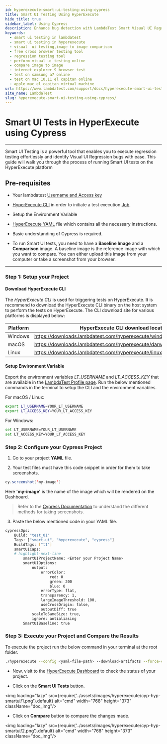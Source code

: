 ```yaml
---
id: hyperexecute-smart-ui-testing-using-cypress
title: Smart UI Testing Using HyperExecute
hide_title: true
sidebar_label: Using Cypress
description: Enhance bug detection with LambdaTest Smart Visual UI Regression Testing! Easily identify visual deviations and regression bugs in new builds for flawless application delivery.
keywords:
  - smart ui testing in lambdatest
  - smart ui testing in hyperexecute
  - visual  ui testing,image to image comparison
  - free cross browser testing tool
  - regression testing tool
  - perform visual ui testing online
  - compare image to image
  - internet explorer 9 browser test
  - test on samsung a7 online
  - test on mac 10.11 el capitan online
  - apple mac el capitan virtual machine
url: https://www.lambdatest.com/support/docs/hyperexecute-smart-ui-testing-using-cypress/
site_name: LambdaTest
slug: hyperexecute-smart-ui-testing-using-cypress/
---
```


<script type="application/ld+json"
      dangerouslySetInnerHTML={{ __html: JSON.stringify({
       "@context": "https://schema.org",
        "@type": "BreadcrumbList",
        "itemListElement": [{
          "@type": "ListItem",
          "position": 1,
          "name": "LambdaTest",
          "item": "https://www.lambdatest.com"
        },{
          "@type": "ListItem",
          "position": 2,
          "name": "Support",
          "item": "https://www.lambdatest.com/support/docs/"
        },{
          "@type": "ListItem",
          "position": 3,
          "name": "Smart UI Testing",
          "item": "https://www.lambdatest.com/support/docs/hyperexecute-smart-ui-testing-using-cypress/"
        }]
      })
    }}
></script>

# Smart UI Tests in HyperExecute using Cypress

---

Smart UI Testing is a powerful tool that enables you to execute regression testing effortlessly and identify Visual UI Regression bugs with ease. This guide will walk you through the process of running Smart UI tests on the HyperExecute platform

## Pre-requisites

- Your lambdatest [Username and Access key](/support/docs/hyperexecute-how-to-get-my-username-and-access-key/)

- [HyperExecute CLI](/support/docs/hyperexecute-cli-run-tests-on-hyperexecute-grid/) in order to initiate a test execution [Job](/support/docs/hyperexecute-concepts/#1-jobs).

- Setup the Environment Variable

- [HyperExecute YAML](/support/docs/hyperexecute-yaml-version0.2/) file which contains all the necessary instructions.

- Basic understanding of Cypress is required.

- To run Smart UI tests, you need to have a **Baseline Image** and a **Comparison** image. A baseline image is the reference image with which you want to compare. You can either upload this image from your computer or take a screenshot from your browser.

---

### Step 1: Setup your Project

#### Download HyperExecute CLI

The *HyperExecute CLI* is used for triggering tests on HyperExecute. It is recommend to download the HyperExecute CLI binary on the host system to perform the tests on HyperExecute. The CLI download site for various platforms is displayed below:

| Platform | HyperExecute CLI download location |
| ---------| --------------------------- |
| Windows | https://downloads.lambdatest.com/hyperexecute/windows/hyperexecute.exe |
| macOS | https://downloads.lambdatest.com/hyperexecute/darwin/hyperexecute |
| Linux | https://downloads.lambdatest.com/hyperexecute/linux/hyperexecute |

#### Setup Environment Variable

Export the environment variables *LT_USERNAME* and *LT_ACCESS_KEY* that are available in the [LambdaTest Profile page](https://accounts.lambdatest.com/detail/profile).
Run the below mentioned commands in the terminal to setup the CLI and the environment variables.

For macOS / Linux:

```bash
export LT_USERNAME=YOUR_LT_USERNAME
export LT_ACCESS_KEY=YOUR_LT_ACCESS_KEY
```

For Windows:

```bash
set LT_USERNAME=YOUR_LT_USERNAME
set LT_ACCESS_KEY=YOUR_LT_ACCESS_KEY
```

### Step 2: Configure your Cypress Project

1. Go to your project **YAML** file.

2. Your test files must have this code snippet in order for them to take screenshots.

```java
cy.screenshot('my-image')
```

Here **'my-image'** is the name of the image which will be rendered on the Dashboard.
> Refer to the [Cypress Documentation](https://docs.cypress.io/api/commands/screenshot) to understand the different methods for taking screenshots.

3. Paste the below mentioned code in your YAML file.

```bash
cypressOps:
    Build: "test_01"
    Tags: ["smart-ui", "hyperexecute", "cypress"]
    BuildTags: ["t1"]
    smartUICaps:
    # highlight-next-line
        smartUIProjectName: <Enter your Project Name>
        smartUIOptions:
            output:
                errorColor:
                    red: 0
                    green: 200
                    blue: 0
                errorType: flat,
                transparency: 1,
                largeImageThreshold: 100,
                useCrossOrigin: false,
                outputDiff: true
            scaleToSameSize: true,
            ignore: antialiasing
        SmartUIBaseline: true
```

### Step 3: Execute your Project and Compare the Results

To execute the project run the below command in your terminal at the root folder.

```bash
./hyperexecute --config <yaml-file-path> --download-artifacts --force-clean-artifacts
```
- Now, visit to the [HyperExecute Dashboard](https://hyperexecute.lambdatest.com/hyperexecute) to check the status of your project.

- Click on the **Smart UI Tests** button.

<img loading="lazy" src={require('../assets/images/hyperexecute/cyp-hyp-smartui/1.png').default} alt="cmd" width="768" height="373" className="doc_img"/>

- Click on **Compare** button to compare the changes made.

<img loading="lazy" src={require('../assets/images/hyperexecute/cyp-hyp-smartui/2.png').default} alt="cmd" width="768" height="373" className="doc_img"/>
